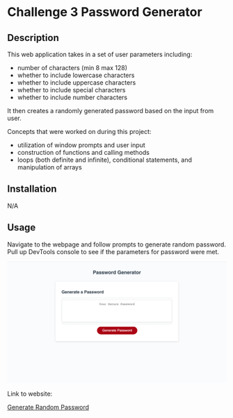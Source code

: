 # Challenge 3 Password Generator

## Description

This web application takes in a set of user parameters including:
- number of characters (min 8 max 128)
- whether to include lowercase characters
- whether to include uppercase characters
- whether to include special characters
- whether to include number characters

It then creates a randomly generated password based on the input from user.

Concepts that were worked on during this project:
- utilization of window prompts and user input
- construction of functions and calling methods
- loops (both definite and infinite), conditional statements, and manipulation of arrays 

## Installation

N/A

## Usage

Navigate to the webpage and follow prompts to generate random password.
Pull up DevTools console to see if the parameters for password were met.
   
![Password Generator Screen](/assets/password_generator_screen.png)

Link to website:

[Generate Random Password](https://jstaples50.github.io/challenge_3_password_generator/)



